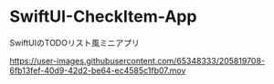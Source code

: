 # SwiftUI-CheckItem-App
SwiftUIのTODOリスト風ミニアプリ


https://user-images.githubusercontent.com/65348333/205819708-6fb13fef-40d9-42d2-be64-ec4585c1fb07.mov

